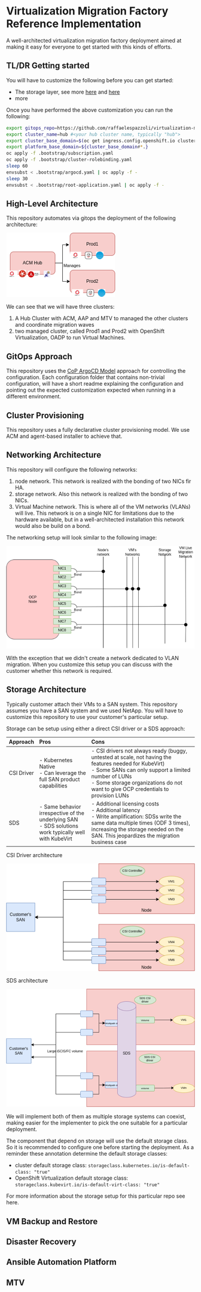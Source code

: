 # Virtualization Migration Factory Reference Implementation
A well-architected virtualization migration factory deployment aimed at making it easy for everyone to get started with this kinds of efforts.

## TL/DR Getting started 

You will have to customize the following before you can get started:

- The storage layer, see more [here](#storage-architecture) and [here](./storage.md)
- more

Once you have performed the above customization you can run the following:

```sh
export gitops_repo=https://github.com/raffaelespazzoli/virtualization-migration-factory-reference-implementation.git #<your newly created repo>
export cluster_name=hub #<your hub cluster name, typically "hub">
export cluster_base_domain=$(oc get ingress.config.openshift.io cluster --template={{.spec.domain}} | sed -e "s/^apps.//")
export platform_base_domain=${cluster_base_domain#*.}
oc apply -f .bootstrap/subscription.yaml
oc apply -f .bootstrap/cluster-rolebinding.yaml
sleep 60
envsubst < .bootstrap/argocd.yaml | oc apply -f -
sleep 30
envsubst < .bootstrap/root-application.yaml | oc apply -f -
```

## High-Level Architecture

This repository automates via gitops the deployment of the following architecture:

![well-architected migration factory](media/clusters.drawio.png)

We can see that we will have three clusters:

1. A Hub Cluster with ACM, AAP and MTV to managed the other clusters and coordinate migration waves
2. two managed cluster, called Prod1 and Prod2 with OpenShift Virtualization, OADP to run Virtual Machines.


## GitOps Approach

This repository uses the [CoP ArgoCD Model](https://github.com/redhat-cop/gitops-standards-repo-template) approach for controlling the configuration.
Each configuration folder that contains non-trivial configuration, will have a short readme explaining the configuration and pointing out the expected customization expected when running in a different environment.

## Cluster Provisioning

This repository uses a fully declarative cluster provisioning model. We use ACM and agent-based installer to achieve that.

## Networking Architecture

This repository will configure the following networks:

1. node network. This network is realized with the bonding of two NICs fir HA.
2. storage network. Also this network is realized with the bonding of two NICs.
3. Virtual Machine network. This is where all of the VM networks (VLANs) will live. This network is on a single NIC for limitations due to the hardware available, but in a well-architected installation this network would also be build on a bond.

The networking setup will look similar to the following image:

![networking](media/networking.drawio.png)

With the exception that we didn't create a network dedicated to VLAN migration. When you customize this setup you can discuss with the customer whether this network is required.

## Storage Architecture

Typically customer attach their VMs to a SAN system. This repository assumes you have a SAN system and we used NetApp. You will have to customize this repository to use your customer's particular setup.

Storage can be setup using either a direct CSI driver or a SDS approach:

| Approach | Pros | Cons |
| :-------- | :------- | :------- |
| CSI Driver | - Kubernetes Native</br> - Can leverage the full SAN product capabilities | - CSI drivers not always ready (buggy, untested at scale, not having the features  needed for KubeVirt) </br> - Some SANs can only support a limited number of LUNs </br> - Some storage organizations do not want to give OCP credentials to provision LUNs |
| SDS | - Same behavior irrespective of the underlying SAN </br> - SDS solutions work typically well with KubeVirt | - Additional licensing costs </br> - Additional latency </br> - Write amplification: SDSs write the same data multiple times (ODF 3 times), increasing the storage needed on the SAN. This jeopardizes the migration business case |

CSI Driver architecture

![csi](media/csi.drawio.png)

SDS architecture

![sds](media/sds.drawio.png)

We will implement both of them as multiple storage systems can coexist, making easier for the implementer to pick the one suitable for a particular deployment.

The component that depend on storage will use the default storage class. So it is recommended to configure one before starting the deployment. As a reminder these annotation determine the default storage classes:

- cluster default storage class: `storageclass.kubernetes.io/is-default-class: "true"`
- OpenShift Virtualization default storage class: `storageclass.kubevirt.io/is-default-virt-class: "true"`

For more information about the storage setup for this particular repo see here.

## VM Backup and Restore


## Disaster Recovery


## Ansible Automation Platform


## MTV

